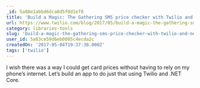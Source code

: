 ```yaml
---
_id: 5a88e1abbd6dca0d5f0d1ef8
title: 'Build a Magic: The Gathering SMS price checker with Twilio and .NET Core'
url: https://www.twilio.com/blog/2017/05/build-a-magic-the-gathering-sms-price-checker-with-twilio-and-net-core.html
category: libraries-tools
slug: 'build-a-magic-the-gathering-sms-price-checker-with-twilio-and-net-core'
user_id: 5a83ce59d6eb0005c4ecda2c
createdOn: '2017-05-04T19:37:38.000Z'
tags: ['twilio']
---
```


I wish there was a way I could get card prices without having to rely on my phone’s internet. Let’s build an app to do just that using Twilio and .NET Core.
